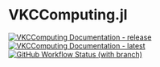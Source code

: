 # VKCComputing.jl

[![VKCComputing Documentation - release](https://img.shields.io/badge/Docs-stable-blue?style=for-the-badge)](https://klepac-ceraj-lab.github.io/VKCComputing.jl/stable/)
[![VKCComputing Documentation - latest](https://img.shields.io/badge/Docs-latest-blue?style=for-the-badge)](https://klepac-ceraj-lab.github.io/VKCComputing.jl/dev/)
[![GitHub Workflow Status (with branch)](https://img.shields.io/github/actions/workflow/status/Klepac-Ceraj-Lab/VKCComputing.jl/CI.yml?branch=main&style=for-the-badge)](https://github.com/Klepac-Ceraj-Lab/VKCComputing.jl/actions/workflows/CI.yml)


